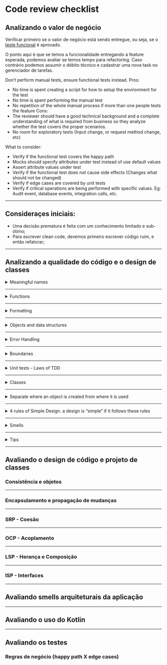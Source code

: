 # Code review checklist

## Analizando o valor de negócio
Verificar primeiro se o valor de negócio está sendo entregue, ou seja, se o [teste funcional](http://softwaretestingfundamentals.com/functional-testing/) é aprovado.

O ponto aqui é que se temos a funcionalidade entregando a feature esperada, podemos avaliar se temos tempo para refactoring. Caso contrário podemos assumir o débito técnico e cadastrar uma nova task no gerenciador de tarefas.

Don’t perform manual tests, ensure functional tests instead.
Pros:
* No time is spent creating a script for how to setup the environment for the test
* No time is spent performing the manual test
* No repetition of the whole manual process if more than one people tests the feature
Cons:
* The reviewer should have a good technical background and a complete understanding of what is required from business so they analyze whether the test covers the proper scenarios.
* No room for exploratory tests (Input change, or request method change, etc)

What to consider:
* Verify if the functional test covers the happy path
* Mocks should specify attributes under test instead of use default values
* Assert attribute values under test
* Verify if the functional test does not cause side effects (Changes what should not be changed)
* Verify if edge cases are covered by unit tests
* Verify if critical operations are being performed with specific values. Eg: Audit event, database events, integration calls, etc.

---

## Consideraçes iniciais:
- Uma decisão prematura é feita com um conhecimento limitado e sub-ótimo;
- Para escrever clean code, devemos primeiro escrever código ruim, e então refatorar;

---

## Analizando a qualidade do código e o design de classes
<details>
  <summary>Meaningful names</summary>
  
  - [ ] Os nomes escolhidos para variáveis, métodos, classes, etc; expressam realmente seu significado?
    - Exemplos de nomes de variáveis: `elapsedTimeInDays`, `daysSinceCreation`, `daysSinceModification`, `fileAgeInDays`;
  - [ ] Não faça append do tipo da variável ao seu nome. Ex: `shoppingCartItemsList`;
  - [ ] Consistência ao escolher nomes que tem conceitos similares;
  - [ ] Consistência ao, escolher nomes que tem conceitos similares
  - [ ] O tamanho do nome da variável deve corresponder ao seu escopo. Nome curto -> Escopo curto;
  - [ ] Consistência ao, escolher nomes que tem conceitos similares
  - [ ] Existem valores mágicos pelo código? Extraia constantes para tais situações;
  - [ ] Utilize nomes pronunciáveis e que sejam possíveis de serem procurados. Nada de `xbhqService`;
  - [ ] Utilize unencoded interfaces. `IShapeFactory` -> `ShapeFactory`, e então nas classes concrertas: `ShapeFactoryImp`;
  - [ ] Classes devem ser nomeadas com substantivos ou frases. Ex: `Customer`, `WikiPage`, `Account`, `AddressParser`. Evite nomes como `Manager`, `Processor`, or `Info`. O nome de uma classe não deve ser um verbo.
  - [ ] Para `constructor overload` use um `factory method`;
  - [ ] Métodos devem ser nomeados como verbos;
  - [ ] Escolha uma palavra por conceito. Não misture `fetch`, `get`, `retrieve`; ou `add`, `create`, `increase`;
  - [ ] Faça uso dos termos da computação, nomes de algorítmos, nomes de patterns, etc. São pessoas familiarizadas com desenvolvimento de software que lerão o código. Não se preocupe :);
  - [ ] Adicione contexto ao escolher nomes. A variável `state` não provê contexto algum quando recebida sozinha como parâmetro, mas se o noem dela é `addrState`e conseguimos deduzir que ela é parte de um endereço.
</details>

---

<details>
  <summary>Functions</summary>
  
  - [ ] Devem ser pequenas
  - [ ] Devem ter apenas um nível de abstração, de forma que possa-se entender se ela é um conceito essencial ou apenas um detalhe;
  - [ ] `If` statements devem sempre estar na forma positiva;
  - [ ] O código deve ser lido de cima para baixo: Stepdown Rule
  - [ ] O código deve ser lido como uma narrativa, onde cada função é sucedida por uma com seu próximo nível de abstração;
    - To say this differently, we want to be able to read the program as though it were a set of TO paragraphs, each of which is describing the current level of abstraction and referencing subsequent TO paragraphs at the next level down.
    - To include the setups and teardowns, we include setups, then we include the test page content, and then we include the teardowns.
    - To include the setups, we include the suite setup if this is a suite, then we include the regular setup.
    - To include the suite setup, we search the parent hierarchy for the “SuiteSetUp” page and add an include statement with the path of that page.
    - To search the parent. . .
  
  ### Number of arguments:
  
  - [ ] Zero (niladic);
  - [ ] Um (monadic;
  - [ ] Dois (dyadic);
  - [ ] Três argumentos (triadic) deve ser evitado sempre que possível;
  - [ ] Mais do que 3 (polyadic) - Requer uma boa justificativa, pois não deve ser usado;
  - [ ] Não use parâmetros `output` (Parâmetros que sofrem modificações dentro do método no qual é passado);
  - [ ] Não utilize parâmetros como flag
  - [ ] Funções não devem ter efeitos colaterais;
  - [ ] Observe acoplamento temporal (Quando existe um momento certo para chamar uma função, caso contrário ela não irá funcionar);
  - [ ] Se uma função precisa alterar o estado de algo, que seja do próprio objeto que está a invocando;
  - [ ] Não devemos ter que ler a assinatura de uma função para entender o que ela faz. O próprio nome deve deixar isso descrito;
  - [ ] Command Query Separation: Funções devem executar algo OU retornar algo. Não os dois;
    - Say we have a function to set a value to an attribute and return true if it succeeds. In our program it would be wrapped in an if condition. However we would not tell whether we’re checking the attribute was previously set then we do something (work as an adjective). Or if we can assign a value successfully (work as a verb). A solution to that is to separate the verification(Query) from the assignment(Command). And wrap the command inside an if statement verifying the Query in our program.
  - [ ] É melhor lançar exceptions do que retornar códigos de erro. Ao retornar um código de erro nós obrigamos o client a tratar o erro imediatamente (programação defensiva);
    - Ao fazer uso de exceptions podemos fazer um wrap na classe client da nossa função, e separar a execução do cenário esperado do momento de tratamento de erro;
  - [ ] Extraia para funções o conteúdo de tryCatch blocks;
</details>

---

<details>
  <summary>Formatting</summary>

  - [ ] Posicione de forma próxima conceitos relacionados;
  - [ ] Utilize linhas em branco para separar contexto;
</details>

---

<details>
  <summary>Objects and data structures</summary>

  - [ ] Objects hide their data behind abstractions and expose functions that operate on that data. Whereas DataStructures expose their data and have no meaningful functions.
  - [ ] Procedural code (code using data structures) makes it easy to add new functions without changing the existing data structures. OO code, on the other hand, makes it easy to add new classes without changing existing functions. Procedural code makes it hard to add new data structures because all the functions must change. OO code makes it hard to add new functions because all the classes must change.
  - [ ] (See how to solve)Law of Demeter: a module should not know about the innards of the objects it manipulates. In other words, talk to friends, not to strangers.
  - [ ] Avoid train wracks: final String outputDir = ctxt.getOptions().getScratchDir().getAbsolutePath();
  - [ ] It’s better to split in variables
</details>

---

<details>
  <summary>Error Handling</summary>

  - [ ] Use unchecked exceptions. The main difference between checked and unchecked exception is that the checked exceptions are checked at compile-time while unchecked exceptions are checked at runtime.
  - [ ] Provide context with exceptions so we can track down where it came from
  - [ ] SPECIAL CASE PATTERN [Fowler].
  - [ ] Don’t Return Null, return special case types
</details>

---

<details>
  <summary>Boundaries</summary>

  - [ ] Learning tests: Tests to learn a new package/lib/api
  - [ ] Using code that does not exist yet:
  - [ ] Create an interface to represent that code, then create an implementation adapter to use the actual implementation, and also a fake implementation to use in tests.
  - [ ] See more about seams in [WELC]
</details>

---

<details>
  <summary>Unit tests - Laws of TDD</summary>

  - [ ] First Law You may not write production code until you have written a failing unit test
  - [ ] Second Law You may not write more of a unit test than is sufficient to fail, and not compiling is failing
  - [ ] Third Law You may not write more production code than is sufficient to pass the currently failing test
  - [ ] Single concept per test
  - [ ] Minimize the number of asserts per concept
  - [ ] Tests rules
  - [ ] Fast: Tests should be fast
  - [ ] Independent: Tests should not depend on each other
  - [ ] Repeatable: Tests should be repeatable in any environment
  - [ ] Self-validating: The tests should have a boolean output. Either they pass or fail.
  - [ ] Timely: The tests need to be written in a timely fashion. Unit tests should be written just before the production code that makes them pass. If you write tests after the production code, then you may find the production code to be hard to test
</details>

---

<details>
  <summary>Classes</summary>

  ### Structure
  - [ ] Variables
  - [ ] Static constants
  - [ ] Private static variables
  - [ ] Private instance variables
  - [ ] Private utilities called by a public function right after the public function itself

  ### Encapsulation
  - [ ] Hide as much as possible


  ### Design
  - [ ] Class size (Count responsibilities)
  - [ ] The name of a class should describe what responsibilities it fulfills
  - [ ] If we cannot derive a concise name for a class, then it’s likely too large
  - [ ] Organize your code for change
  - [ ] SRP
  - [ ] We should also be able to write a brief description of the class in about 25 words, without using the words “if,” “and,” “or,” or “but.”
  - [ ] Class or module should have one, and only one, reason to change
  - [ ] Do you want your tools organized into toolboxes with many small drawers each containing well-defined and well-labeled components? Or do you want a few drawers that you just toss everything into?
  - [ ] The goal is to organize it so that a developer knows where to look to find things and need only understand the directly affected complexity at any given time.
  - [ ] Cohesion
  - [ ] Classes should have few instance variables. Each of the methods of a class should manipulate one or more of those variables. In general the more variables a method manipulates the more cohesive that method is to its class. A class in which each variable is used by each method is maximally cohesive.
  - [ ] DIP
  - [ ] Depend on abstractions, not on details

</details>

---

<details>
  <summary>Separate where an object is created from where it is used</summary>

  - [ ] ‘Main’ module defines where it is created. It has the Factory Implementation of an abstraction in the Application module
  - [ ] ‘Application’ module defines where it is used and depends on an abstraction
</details>

---

<details>
  <summary>4 rules of Simple Design. a design is “simple” if it follows these rules</summary>

  - [ ] Runs all the tests
  - [ ] Contains no duplication
  - [ ] Expresses the intent of the programmer
  - [ ] Minimizes the number of classes and methods (lowest priority)
</details>

---

<details>
  <summary>Smells</summary>

  ### Environment
    - [ ] Build requires more than one step (single entry point)
    - [ ] Tests require more than one step
  
  ### Functions
    - [ ] Too many args
    - [ ] Output args
    - [ ] Flag args
</details>

---

<details>
  <summary>Tips</summary>

  ### General
- [ ] Obvious Behavior Is Unimplemented. We should not be surprised by the function for not doing expected operations
- [ ] Incorrect behavior on edge cases. Don’t rely on your intuition. Look for every boundary condition and write a test for it
- [ ] Overridden safeties
- [ ] Duplication. Find and eliminate duplication wherever you can
- [ ] Vertical separation
- [ ] Inconsistency. If you do something a certain way, do all similar things in the same way. This goes back to the principle of least surprise.
- [ ] Structure over Convention
- [ ] Enforce design decisions with structure over convention. Naming conventions are good, but they are inferior to structures that force compliance. For example, switch/cases with nicely named enumerations are inferior to base classes with abstract methods. No one is forced to implement the switch/case statement the same way each time; but the base classes do enforce that concrete classes have all abstract methods implemented.
- [ ] Encapsulate conditionals
- [ ] Don’t Be Arbitrary. Have a reason for the way you structure your code, and make sure that reason is communicated by the structure of the code
### Names
- [ ] Choose Names at the Appropriate Level of Abstraction. Don’t pick names that communicate implementation; choose names the reflect the level of abstraction of the class or function you are working in.
- [ ] Use Long Names for Long Scopes
- [ ] Names Should Describe Side-Effects. Ex: getFormattedValueOrEmpty
### Tests
- [ ] Use a Coverage Tool!
- [ ] Don’t Skip Trivial Tests
- [ ] An Ignored Test Is a Question about an Ambiguity
- [ ] Test Boundary Conditions
- [ ] Exhaustively Test Near Bugs
- [ ] Bugs tend to congregate. When you find a bug in a function, it is wise to do an exhaustive test of that function. You’ll probably find that the bug was not alone
</details>

---

## Avaliando o design de código e projeto de classes

### Consistência e objetos

---

### Encapsulamento e propagação de mudanças

---

### SRP - Coesão

---

### OCP - Acoplamento

---

### LSP - Herança e Composição

---

### ISP - Interfaces

---

## Avaliando smells arquiteturais da aplicação

---

## Avaliando o uso do Kotlin

---

## Avaliando os testes

### Regras de negócio (happy path X edge cases)
